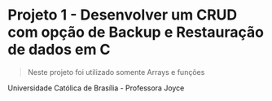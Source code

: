 # Projeto 1 - Desenvolver um CRUD com opção de Backup e Restauração de dados em C

> Neste projeto foi utilizado somente Arrays e funções

Universidade Católica de Brasília - Professora Joyce
